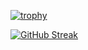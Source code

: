 [![trophy](https://github-profile-trophy.vercel.app/?username=joechea-aupp&theme=onedark&title=Commit,PullRequest)](https://github.com/joechea-aupp/github-profile-trophy)

[![GitHub Streak](http://github-readme-streak-stats.herokuapp.com?user=joechea-aupp&theme=onedark)](https://git.io/streak-stats)
